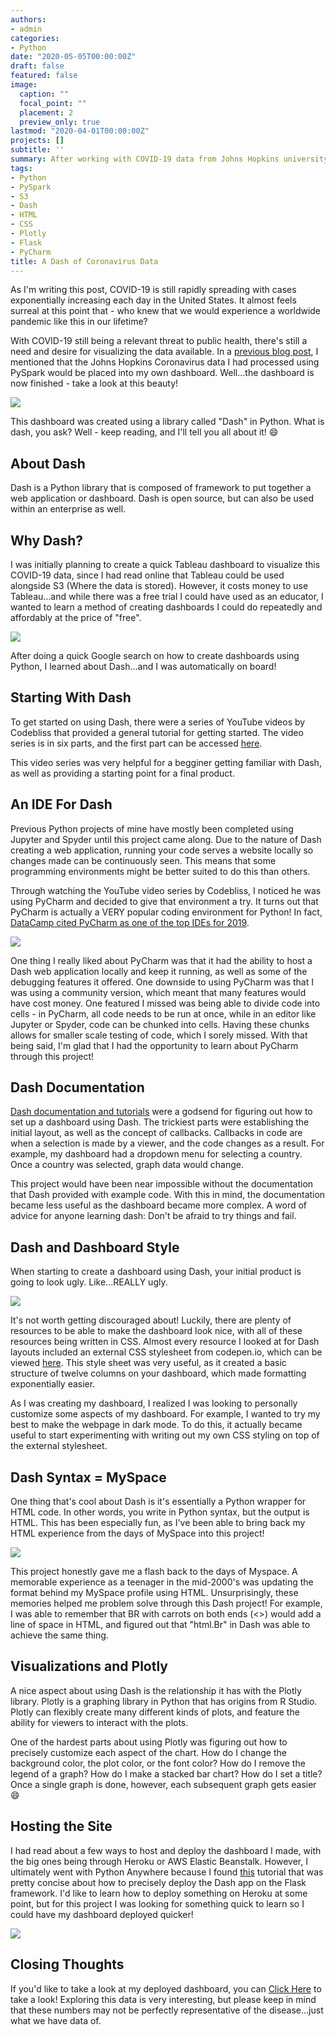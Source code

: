 ```yaml
---
authors:
- admin
categories:
- Python
date: "2020-05-05T00:00:00Z"
draft: false
featured: false
image:
  caption: ""
  focal_point: ""
  placement: 2
  preview_only: true
lastmod: "2020-04-01T00:00:00Z"
projects: []
subtitle: ''
summary: After working with COVID-19 data from Johns Hopkins university through AWS, I thought it would be a good idea to make a dashboard to share information with others. This blog features the Dash library, which helps to build dashboards in Python!
tags:
- Python
- PySpark
- S3
- Dash
- HTML
- CSS
- Plotly
- Flask
- PyCharm
title: A Dash of Coronavirus Data
---
```

As I'm writing this post, COVID-19 is still rapidly spreading with cases exponentially increasing each day in the United States. It almost feels surreal at this point that - who knew that we would experience a worldwide pandemic like this in our lifetime?

With COVID-19 still being a relevant threat to public health, there's still a need and desire for visualizing the data available. In a [previous blog post](https://erikajacobs.netlify.app/post/covid-19-sparked-aws-ideas/), I mentioned that the Johns Hopkins Coronavirus data I had processed using PySpark would be placed into my own dashboard. Well...the dashboard is now finished - take a look at this beauty!

![](featured.png)

This dashboard was created using a library called "Dash" in Python. What is dash, you ask? Well - keep reading, and I'll tell you all about it! :smile:

## About Dash

Dash is a  Python library that is composed of framework to put together a web application or dashboard. Dash is open source, but can also be used within an enterprise as well.

## Why Dash?

I was initially planning to create a quick Tableau dashboard to visualize this COVID-19 data, since I had read online that Tableau could be used alongside S3 (Where the data is stored). However, it costs money to use Tableau...and while there was a free trial I could have used as an educator, I wanted to learn a method of creating dashboards I could do repeatedly and affordably at the price of "free".

![](free.gif)

After doing a quick Google search on how to create dashboards using Python, I learned about Dash...and I was automatically on board!

## Starting With Dash

To get started on using Dash, there were a series of YouTube videos by Codebliss that provided a general tutorial for getting started. The video series is in six parts, and the first part can be accessed [here](https://www.youtube.com/watch?v=Ldp3RmUxtOQ&list=PLCDERj-IUIFCaELQ2i7AwgD2M6Xvc4Slf).

This video series was very helpful for a begginer getting familiar with Dash, as well as providing a starting point for a final product.

## An IDE For Dash

Previous Python projects of mine have mostly been completed using Jupyter and Spyder until this project came along. Due to the nature of Dash creating a web application, running your code serves a website locally so changes made can be continuously seen. This means that some programming environments might be better suited to do this than others.

Through watching the YouTube video series by Codebliss, I noticed he was using PyCharm and decided to give that environment a try. It turns out that PyCharm is actually a VERY popular coding environment for Python! In fact, [DataCamp cited PyCharm as one of the top IDEs for 2019](https://www.datacamp.com/community/tutorials/top-python-ides-for-2019). 

![](popular.gif)

One thing I really liked about PyCharm was that it had the ability to host a Dash web application locally and keep it running, as well as some of the debugging features it offered. One downside to using PyCharm was that I was using a community version, which meant that many features would have cost money. One featured I missed was being able to divide code into cells - in PyCharm, all code needs to be run at once, while in an editor like Jupyter or Spyder, code can be chunked into cells. Having these chunks allows for smaller scale testing of code, which I sorely missed. With that being said, I'm glad that I had the opportunity to learn about PyCharm through this project!

## Dash Documentation

[Dash documentation and tutorials](https://dash.plotly.com/layout) were a godsend for figuring out how to set up a dashboard using Dash. The trickiest parts were establishing the initial layout, as well as the concept of callbacks. Callbacks in code are when a selection is made by a viewer, and the code changes as a result. For example, my dashboard had a dropdown menu for selecting a country. Once a country was selected, graph data would change.

This project would have been near impossible without the documentation that Dash provided with example code. With this in mind, the documentation became less useful as the dashboard became more complex. A word of advice for anyone learning dash: Don't be afraid to try things and fail.

## Dash and Dashboard Style

When starting to create a dashboard using Dash, your initial product is going to look ugly. Like...REALLY ugly.

![](ew.gif)

It's not worth getting discouraged about! Luckily, there are plenty of resources to be able to make the dashboard look nice, with all of these resources being written in CSS. Almost every resource I looked at for Dash layouts included an external CSS stylesheet from codepen.io, which can be viewed [here](https://codepen.io/chriddyp/pen/bWLwgP). This style sheet was very useful, as it created a basic structure of twelve columns on your dashboard, which made formatting exponentially easier.

As I was creating my dashboard, I realized I was looking to personally customize some aspects of my dashboard. For example, I wanted to try my best to make the webpage in dark mode. To do this, it actually became useful to start experimenting with writing out my own CSS styling on top of the external stylesheet. 

## Dash Syntax = MySpace

One thing that's cool about Dash is it's essentially a Python wrapper for HTML code. In other words, you write in Python syntax, but the output is HTML. This has been especially fun, as I've been able to bring back my HTML experience from the days of MySpace into this project!

![](myspace.gif)

This project honestly gave me a flash back to the days of Myspace. A memorable experience as a teenager in the mid-2000's was updating the format behind my MySpace profile using HTML. Unsurprisingly, these memories helped me problem solve through this Dash project! For example, I was able to remember that BR with carrots on both ends (<>) would add a line of space in HTML, and figured out that "html.Br" in Dash was able to achieve the same thing.

## Visualizations and Plotly

A nice aspect about using Dash is the relationship it has with the Plotly library. Plotly is a graphing library in Python that has origins from R Studio. Plotly can flexibly create many different kinds of plots, and feature the ability for viewers to interact with the plots.

One of the hardest parts about using Plotly was figuring out how to precisely customize each aspect of the chart. How do I change the background color, the plot color, or the font color? How do I remove the legend of a graph? How do I make a stacked bar chart? How do I set a title? Once a single graph is done, however, each subsequent graph gets easier :smile:

## Hosting the Site

I had read about a few ways to host and deploy the dashboard I made, with the big ones being through Heroku or AWS Elastic Beanstalk. However, I ultimately went with Python Anywhere because I found [this](https://www.youtube.com/watch?v=yRw95qVYKK8) tutorial that was pretty concise about how to precisely deploy the Dash app on the Flask framework. I'd like to learn how to deploy something on Heroku at some point, but for this project I was looking for something quick to learn so I could have my dashboard deployed quicker!

![](mission.gif)

## Closing Thoughts

If you'd like to take a look at my deployed dashboard, you can [Click Here](http://erikajacobs.pythonanywhere.com/) to take a look! Exploring this data is very interesting, but please keep in mind that these numbers may not be perfectly representative of the disease...just what we have data of. 
